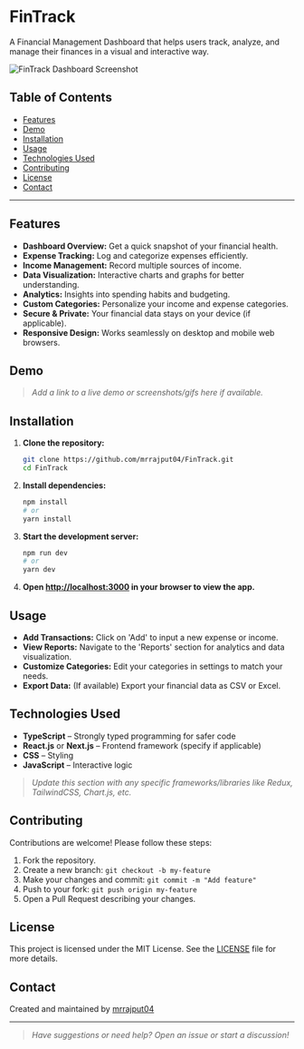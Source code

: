 # FinTrack

A Financial Management Dashboard that helps users track, analyze, and manage their finances in a visual and interactive way.

![FinTrack Dashboard Screenshot](screenshot.png)

## Table of Contents

- [Features](#features)
- [Demo](#demo)
- [Installation](#installation)
- [Usage](#usage)
- [Technologies Used](#technologies-used)
- [Contributing](#contributing)
- [License](#license)
- [Contact](#contact)

---

## Features

- **Dashboard Overview:** Get a quick snapshot of your financial health.
- **Expense Tracking:** Log and categorize expenses efficiently.
- **Income Management:** Record multiple sources of income.
- **Data Visualization:** Interactive charts and graphs for better understanding.
- **Analytics:** Insights into spending habits and budgeting.
- **Custom Categories:** Personalize your income and expense categories.
- **Secure & Private:** Your financial data stays on your device (if applicable).
- **Responsive Design:** Works seamlessly on desktop and mobile web browsers.

## Demo

> _Add a link to a live demo or screenshots/gifs here if available._

## Installation

1. **Clone the repository:**
   ```bash
   git clone https://github.com/mrrajput04/FinTrack.git
   cd FinTrack
   ```

2. **Install dependencies:**
   ```bash
   npm install
   # or
   yarn install
   ```

3. **Start the development server:**
   ```bash
   npm run dev
   # or
   yarn dev
   ```

4. **Open [http://localhost:3000](http://localhost:3000) in your browser to view the app.**

## Usage

- **Add Transactions:** Click on 'Add' to input a new expense or income.
- **View Reports:** Navigate to the 'Reports' section for analytics and data visualization.
- **Customize Categories:** Edit your categories in settings to match your needs.
- **Export Data:** (If available) Export your financial data as CSV or Excel.

## Technologies Used

- **TypeScript** – Strongly typed programming for safer code
- **React.js** or **Next.js** – Frontend framework (specify if applicable)
- **CSS** – Styling
- **JavaScript** – Interactive logic

> _Update this section with any specific frameworks/libraries like Redux, TailwindCSS, Chart.js, etc._

## Contributing

Contributions are welcome! Please follow these steps:

1. Fork the repository.
2. Create a new branch: `git checkout -b my-feature`
3. Make your changes and commit: `git commit -m "Add feature"`
4. Push to your fork: `git push origin my-feature`
5. Open a Pull Request describing your changes.

## License

This project is licensed under the MIT License. See the [LICENSE](LICENSE) file for more details.

## Contact

Created and maintained by [mrrajput04](https://github.com/mrrajput04)

---

> _Have suggestions or need help? Open an issue or start a discussion!_

